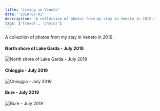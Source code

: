 ```yaml
---
title: 'Living in Veneto'
date: '2019-07-01'
description: 'A collection of photos from my stay in Veneto in 2019.'
tags: ['travel', 'photos']
---
```


A collection of photos from my stay in Veneto in 2019.

#### North shore of Lake Garda - July 2019

![North shore of Lake Garda - July 2019](./garda-torbole.jpg)

#### Chioggia - July 2019

![Chioggia - July 2019](./chioggia.jpg)

#### Bure - July 2019

![Bure - July 2019](./bure.jpg)

<!-- #### Basilica of St. Anastasia (Verona) - May 2019

![Basilica of St. Anastasia (Verona) - May 2019](./verona-campanile-santa-anastasia.jpg)

#### From Ponte Pietra (Verona) - May 2019

![From Ponte Pietra (Verona) - May 2019](./verona-ponte-pietra.jpg)

#### San Pietro in Cariano - April 2019

![San Pietro in Cariano - April 2019](./san-pietro-in-cariano.jpg)

#### Darsena (Sirmione) - March 2019

![Darsena (Sirmione) - March 2019](./sirmione-darsena.jpg)

#### Scaligero Castel (Sirmione) - March 2019

![Scaligero Castel (Sirmione) - March 2019](./sirmione-rocca-scaligera.jpg) -->
